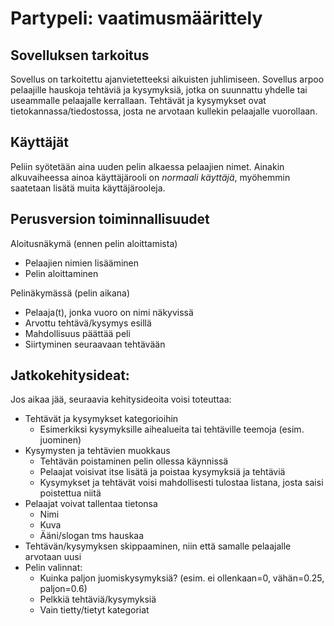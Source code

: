 # Partypeli: vaatimusmäärittely
## Sovelluksen tarkoitus

Sovellus on tarkoitettu ajanvietetteeksi aikuisten juhlimiseen. 
Sovellus arpoo pelaajille hauskoja tehtäviä ja kysymyksiä, jotka on suunnattu yhdelle tai useammalle pelaajalle kerrallaan.
Tehtävät ja kysymykset ovat tietokannassa/tiedostossa, josta ne arvotaan kullekin pelaajalle vuorollaan.



## Käyttäjät

Peliin syötetään aina uuden pelin alkaessa pelaajien nimet. 
Ainakin alkuvaiheessa ainoa käyttäjärooli on *normaali käyttäjä*, myöhemmin saatetaan lisätä muita käyttäjärooleja.



## Perusversion toiminnallisuudet

Aloitusnäkymä (ennen pelin aloittamista)

* Pelaajien nimien lisääminen
* Pelin aloittaminen


Pelinäkymässä (pelin aikana)

* Pelaaja(t), jonka vuoro on nimi näkyvissä
* Arvottu tehtävä/kysymys esillä
* Mahdollisuus päättää peli
* Siirtyminen seuraavaan tehtävään


## Jatkokehitysideat:

Jos aikaa jää, seuraavia kehitysideoita voisi toteuttaa:

* Tehtävät ja kysymykset kategorioihin
	* Esimerkiksi kysymyksille aihealueita tai tehtäville teemoja (esim. juominen)
* Kysymysten ja tehtävien muokkaus
	* Tehtävän poistaminen pelin ollessa käynnissä
	* Pelaajat voisivat itse lisätä ja poistaa kysymyksiä ja tehtäviä
	* Kysymykset ja tehtävät voisi mahdollisesti tulostaa listana, josta saisi poistettua niitä
* Pelaajat voivat tallentaa tietonsa
	* Nimi
	* Kuva
	* Ääni/slogan tms hauskaa
* Tehtävän/kysymyksen skippaaminen, niin että samalle pelaajalle arvotaan uusi
* Pelin valinnat:
	* Kuinka paljon juomiskysymyksiä? (esim. ei ollenkaan=0, vähän=0.25, paljon=0.6)
	* Pelkkiä tehtäviä/kysymyksiä
	* Vain tietty/tietyt kategoriat
